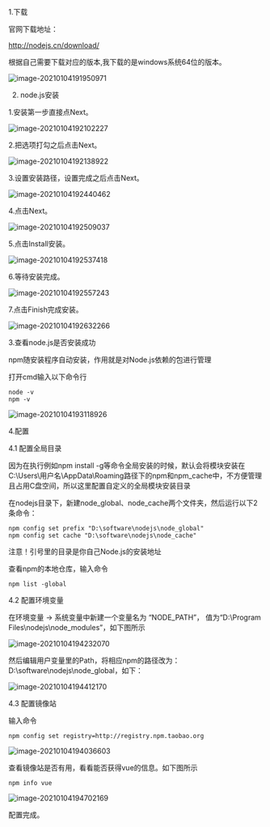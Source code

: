 

1.下载

官网下载地址：

http://nodejs.cn/download/

根据自己需要下载对应的版本,我下载的是windows系统64位的版本。

![image-20210104191950971](D:\我的坚果云\IT\7.docsify\1.1.1.png)

2. node.js安装

1.安装第一步直接点Next。

![image-20210104192102227](D:\我的坚果云\IT\7.docsify\1.2.1.png)

2.把选项打勾之后点击Next。

![image-20210104192138922](D:\我的坚果云\IT\7.docsify\1.2.2.png)

3.设置安装路径，设置完成之后点击Next。

![image-20210104192440462](D:\我的坚果云\IT\7.docsify\1.2.3.png)

4.点击Next。

![image-20210104192509037](D:\我的坚果云\IT\7.docsify\1.2.4.png)

5.点击Install安装。

![image-20210104192537418](D:\我的坚果云\IT\7.docsify\1.2.5.png)

6.等待安装完成。

![image-20210104192557243](D:\我的坚果云\IT\7.docsify\1.2.6.png)

7.点击Finish完成安装。

![image-20210104192632266](D:\我的坚果云\IT\7.docsify\1.2.7.png)

3.查看node.js是否安装成功

npm随安装程序自动安装，作用就是对Node.js依赖的包进行管理

打开cmd输入以下命令行

```
node -v
npm -v
```

![image-20210104193118926](D:\我的坚果云\IT\7.docsify\1.3.png)

4.配置

4.1 配置全局目录

因为在执行例如npm install -g等命令全局安装的时候，默认会将模块安装在C:\Users\用户名\AppData\Roaming路径下的npm和npm_cache中，不方便管理且占用C盘空间，所以这里配置自定义的全局模块安装目录

在nodejs目录下，新建node_global、node_cache两个文件夹，然后运行以下2条命令：

```
npm config set prefix "D:\software\nodejs\node_global"
npm config set cache "D:\software\nodejs\node_cache"
```

注意！引号里的目录是你自己Node.js的安装地址

查看npm的本地仓库，输入命令

```
npm list -global
```

4.2 配置环境变量

在环境变量 -> 系统变量中新建一个变量名为 “NODE_PATH”， 值为“D:\Program Files\nodejs\node_modules”，如下图所示

![image-20210104194232070](D:\我的坚果云\IT\7.docsify\1.4.2.png)

然后编辑用户变量里的Path，将相应npm的路径改为：D:\software\nodejs\node_global，如下：

![image-20210104194412170](D:\我的坚果云\IT\7.docsify\1.4.2.2.png)



4.3 配置镜像站

输入命令

```
npm config set registry=http://registry.npm.taobao.org 
```

![image-20210104194036603](D:\我的坚果云\IT\7.docsify\1.4.3.png)

查看镜像站是否有用，看看能否获得vue的信息。如下图所示

```
npm info vue 
```

![image-20210104194702169](D:\我的坚果云\IT\7.docsify\1.4.3.2.png)

配置完成。